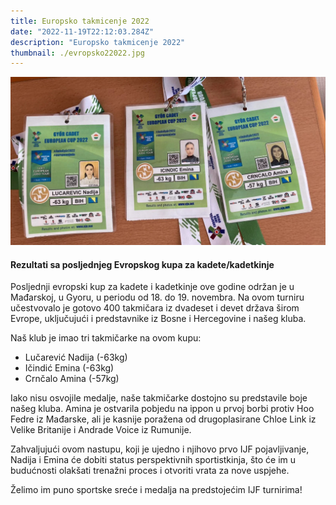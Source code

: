 ```yaml
---
title: Europsko takmicenje 2022
date: "2022-11-19T22:12:03.284Z"
description: "Europsko takmicenje 2022"
thumbnail: ./evropsko22022.jpg
---
```


![Europsko 2022](./evropsko22022.jpg)

#### Rezultati sa posljednjeg Evropskog kupa za kadete/kadetkinje

Posljednji evropski kup za kadete i kadetkinje ove godine održan je u Mađarskoj, u Gyoru, u periodu od 18. do 19. novembra. Na ovom turniru učestvovalo je gotovo 400 takmičara iz dvadeset i devet država širom Evrope, uključujući i predstavnike iz Bosne i Hercegovine i našeg kluba.

Naš klub je imao tri takmičarke na ovom kupu:
- Lučarević Nadija (-63kg)
- Ičindić Emina (-63kg)
- Crnčalo Amina (-57kg)

Iako nisu osvojile medalje, naše takmičarke dostojno su predstavile boje našeg kluba. Amina je ostvarila pobjedu na ippon u prvoj borbi protiv Hoo Fedre iz Mađarske, ali je kasnije poražena od drugoplasirane Chloe Link iz Velike Britanije i Andrade Voice iz Rumunije.

Zahvaljujući ovom nastupu, koji je ujedno i njihovo prvo IJF pojavljivanje, Nadija i Emina će dobiti status perspektivnih sportistkinja, što će im u budućnosti olakšati trenažni proces i otvoriti vrata za nove uspjehe.

Želimo im puno sportske sreće i medalja na predstojećim IJF turnirima!

